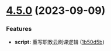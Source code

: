 # [4.5.0](https://github.com/ocsjs/ocsjs/compare/4.4.35...4.5.0) (2023-09-09)


### Features

* **script:** 重写职教云刷课逻辑 ([1b50d5b](https://github.com/ocsjs/ocsjs/commit/1b50d5b330db5676b94777245657793f5c55162d))



